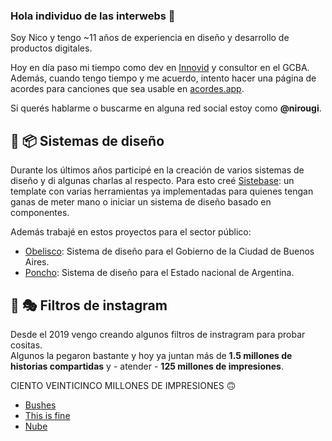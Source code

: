 ### Hola individuo de las interwebs 👋

Soy Nico y tengo ~11 años de experiencia en diseño y desarrollo de productos digitales.

Hoy en día paso mi tiempo como dev en [Innovid](https://innovid.com) y consultor en el GCBA.  
Además, cuando tengo tiempo y me acuerdo, intento hacer una página de acordes para canciones que sea usable en [acordes.app](https://acordes.app).

Si querés hablarme o buscarme en alguna red social estoy como **@nirougi**.

## 🎨 📦 Sistemas de diseño

Durante los últimos años participé en la creación de varios sistemas de diseño y di algunas charlas al respecto.
Para esto creé [Sistebase](https://github.com/nirougi/sistebase): un template con varias herramientas ya implementadas para quienes tengan ganas de meter mano o iniciar un sistema de diseño basado en componentes.

Además trabajé en estos proyectos para el sector público:

- [Obelisco](https://gcba.github.io/estandares): Sistema de diseño para el Gobierno de la Ciudad de Buenos Aires.
- [Poncho](https://argob.github.io/poncho/): Sistema de diseño para el Estado nacional de Argentina.

## 📱 🎭 Filtros de instagram

Desde el 2019 vengo creando algunos filtros de instragram para probar cositas.  
Algunos la pegaron bastante y hoy ya juntan más de **1.5 millones de historias compartidas** y - atender - **125 millones de impresiones**.

CIENTO VEINTICINCO MILLONES DE IMPRESIONES 🙃

- [Bushes](https://www.instagram.com/ar/2351116611590182/)
- [This is fine](https://www.instagram.com/ar/474268220063161/)
- [Nube](https://www.instagram.com/ar/363020711243599/)
